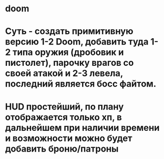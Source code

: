 # doom
# Суть - создать примитивную версию 1-2 Doom, добавить туда 1-2 типа оружия (дробовик и пистолет), парочку врагов со своей атакой и 2-3 левела, последний является босс файтом. 
# HUD простейший, по плану отображается только хп, в дальнейшем при наличии времени и возможности можно будет добавить броню/патроны
